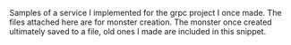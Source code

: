 Samples of a service I implemented for the grpc project I once made. The files attached here are for monster creation. The monster once created ultimately saved to a file, old ones I made are included in this snippet. 